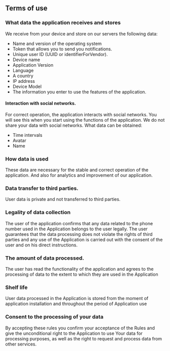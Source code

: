 ## Terms of use

### What data the application receives and stores
We receive from your device and store on our servers the following data:
* Name and version of the operating system
* Token that allows you to send you notifications.
* Unique user ID (UUID or identifierForVendor).
* Device name
* Application Version
* Language
* A country
* IP address
* Device Model
* The information you enter to use the features of the application.

#### Interaction with social networks.
For correct operation, the application interacts with social networks. You will see this when you start using the functions of the application. We do not share your data with social networks. What data can be obtained:
* Time intervals
* Avatar
* Name

### How data is used
These data are necessary for the stable and correct operation of the application. And also for analytics and improvement of our application.

### Data transfer to third parties.
User data is private and not transferred to third parties.

### Legality of data collection
The user of the application confirms that any data related to the phone number used in the Application belongs to the user legally. The user guarantees that the data processing does not violate the rights of third parties and any use of the Application is carried out with the consent of the user and on his direct instructions.

### The amount of data processed.
The user has read the functionality of the application and agrees to the processing of data to the extent to which they are used in the Application

### Shelf life
User data processed in the Application is stored from the moment of application installation and throughout the period of Application use

### Consent to the processing of your data
By accepting these rules you confirm your acceptance of the Rules and give the unconditional right to the Application to use Your data for processing purposes, as well as the right to request and process data from other services.
